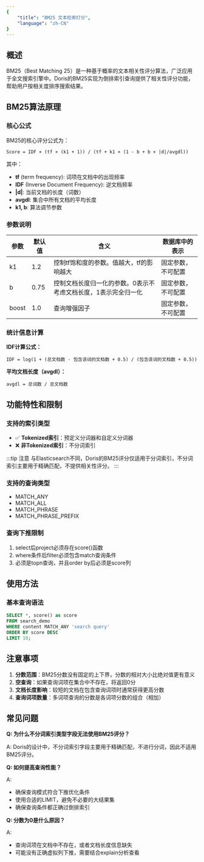 ```yaml
---
{
    "title": "BM25 文本检索打分",
    "language": "zh-CN"
}
---
```


## 概述

BM25（Best Matching 25）是一种基于概率的文本相关性评分算法，广泛应用于全文搜索引擎中。Doris的BM25实现为倒排索引查询提供了相关性评分功能，帮助用户按相关度排序搜索结果。

## BM25算法原理

### 核心公式

BM25的核心评分公式为：

```
Score = IDF × (tf × (k1 + 1)) / (tf + k1 × (1 - b + b × |d|/avgdl))
```

其中：
- **tf** (term frequency): 词项在文档中的出现频率
- **IDF** (Inverse Document Frequency): 逆文档频率
- **|d|**: 当前文档的长度（词数）
- **avgdl**: 集合中所有文档的平均长度
- **k1, b**: 算法调节参数

### 参数说明

| 参数 | 默认值 | 含义 | 数据库中的表示 |
|------|--------|------|---------------|
| k1 | 1.2 | 控制tf饱和度的参数。值越大，tf的影响越大 | 固定参数，不可配置 |
| b | 0.75 | 控制文档长度归一化的参数。0表示不考虑文档长度，1表示完全归一化 | 固定参数，不可配置 |
| boost | 1.0 | 查询增强因子 | 固定参数，不可配置 |

### 统计信息计算

**IDF计算公式：**

```
IDF = log(1 + (总文档数 - 包含该词的文档数 + 0.5) / (包含该词的文档数 + 0.5))
```

**平均文档长度（avgdl）：**

```
avgdl = 总词数 / 总文档数
```

## 功能特性和限制

### 支持的索引类型

- ✅ **Tokenized索引**：预定义分词器和自定义分词器
- ❌ **非Tokenized索引**：不分词索引

:::tip 注意
与Elasticsearch不同，Doris的BM25评分仅适用于分词索引，不分词索引主要用于精确匹配，不提供相关性评分。
:::

### 支持的查询类型

- MATCH_ANY
- MATCH_ALL
- MATCH_PHRASE
- MATCH_PHRASE_PREFIX

### 查询下推限制

1. select后project必须存在score()函数
2. where条件后filter必须包含match查询条件
3. 必须是topn查询，并且order by后必须是score列

## 使用方法

### 基本查询语法

```sql
SELECT *, score() as score
FROM search_demo
WHERE content MATCH_ANY 'search query'
ORDER BY score DESC
LIMIT 10;
```

## 注意事项

1. **分数范围**：BM25分数没有固定的上下界，分数的相对大小比绝对值更有意义
2. **空查询**：如果查询词项在集合中不存在，将返回0分
3. **文档长度影响**：较短的文档在包含查询词项时通常获得更高分数
4. **查询词项数量**：多词项查询的分数是各词项分数的组合（相加）

## 常见问题

**Q: 为什么不分词索引类型字段无法使用BM25评分？**

A: Doris的设计中，不分词索引字段主要用于精确匹配，不进行分词，因此不适用BM25评分。

**Q: 如何提高查询性能？**

A:
- 确保查询模式符合下推优化条件
- 使用合适的LIMIT，避免不必要的大结果集
- 确保查询条件都正确过倒排索引

**Q: 分数为0是什么原因？**

A:
- 查询词项在文档中不存在，或者文档长度信息缺失
- 可能没有正确虚拟列下推，需要结合explain分析查看
